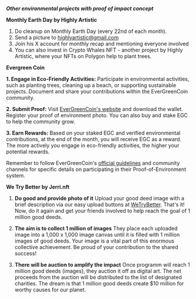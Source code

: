 ***Other environmental projects with proof of impact concept***

**Monthly Earth Day by Highly Artistic**
   1. Do cleanup on Monthly Earth Day (every 22nd of each month).
   2. Send a picture to highlyartistic@gmail.com
   3. Join his X account for monthly recap and mentioning everyone involved
   4. You can also invest in Crypto Whales NFT - another project by Highly Artistic, where your NFTs on Polygon help to plant trees.

**Evergreen Coin**

**1. Engage in Eco-Friendly Activities:**
   Participate in environmental activities, such as planting trees, cleaning up a beach, or supporting sustainable projects. Document and share your contributions within the EverGreenCoin community.

**2. Submit Proof:**
   Visit [EverGreenCoin's website](https://evergreencoin.org) and download the wallet. Register your proof of environment photo. You can also buy and stake EGC to help the community grow.

**3. Earn Rewards:**
   Based on your staked EGC and verified environmental contributions, at the end of the month, you will receive EGC as a reward. The more actively you engage in eco-friendly activities, the higher your potential rewards.

Remember to follow EverGreenCoin's [official guidelines](https://evergreencoin.org) and community channels for specific details on participating in their Proof-of-Environment system.

**We Try Better by Jerri.nft**

1. **Do good and provide photo of it**
   Upload your good deed image with a brief description via our easy upload buttons at [WeTryBetter](https://www.wetrybetter.com). That's it! Now, do it again and get your friends involved to help reach the goal of 1 million good deeds.

2. **The aim is to collect 1 million of images**
   They place each uploaded image into a 1,000 x 1,000 image canvas until it is filled with 1 million images of good deeds. Your image is a vital part of this enormous collective achievement. Be proud of your contribution to the shared success!

3. **There will be auction to amplify the impact**
   Once programm will reach 1 million good deeds (images), they auction it off as digital art. The net proceeds from the auction will be distributed to the list of designated charities. The dream is that 1 million good deeds create $10 million for worthy causes for our planet.
